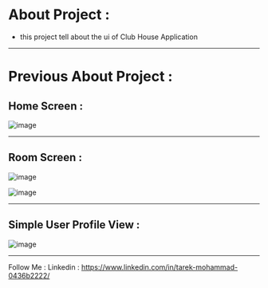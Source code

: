 # About Project : 
- this project tell about the ui of Club House Application 
-----
# Previous About Project : 
## Home Screen : 
![image](https://github.com/TarekMohammedgg/Programming/assets/92824068/facb0135-6146-4a49-b3b9-eac9f5ade769)

---
## Room Screen : 
![image](https://github.com/TarekMohammedgg/Programming/assets/92824068/041084ce-7126-4303-8d1a-61c04fd66097)


![image](https://github.com/TarekMohammedgg/Programming/assets/92824068/8a87bd11-65a1-4ac8-8668-7be2d8a74a1b)


----
## Simple User Profile View : 

![image](https://github.com/TarekMohammedgg/Programming/assets/92824068/16ed9053-f8f0-4055-adb0-0a85f8831542)


----
Follow Me : 
Linkedin : https://www.linkedin.com/in/tarek-mohammad-0436b2222/
